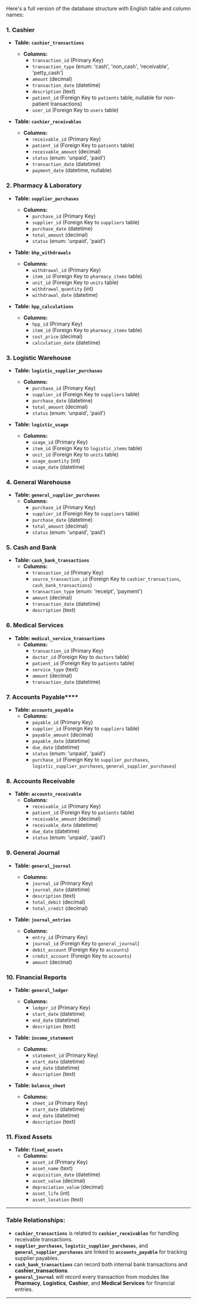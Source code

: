 Here's a full version of the database structure with English table and column names:

### **1. Cashier**
- **Table: `cashier_transactions`**
  - **Columns:**
    - `transaction_id` (Primary Key)
    - `transaction_type` (enum: 'cash', 'non_cash', 'receivable', 'petty_cash')
    - `amount` (decimal)
    - `transaction_date` (datetime)
    - `description` (text)
    - `patient_id` (Foreign Key to `patients` table, nullable for non-patient transactions)
    - `user_id` (Foreign Key to `users` table)

- **Table: `cashier_receivables`**
  - **Columns:**
    - `receivable_id` (Primary Key)
    - `patient_id` (Foreign Key to `patients` table)
    - `receivable_amount` (decimal)
    - `status` (enum: 'unpaid', 'paid')
    - `transaction_date` (datetime)
    - `payment_date` (datetime, nullable)

### **2. Pharmacy & Laboratory**
- **Table: `supplier_purchases`**
  - **Columns:**
    - `purchase_id` (Primary Key)
    - `supplier_id` (Foreign Key to `suppliers` table)
    - `purchase_date` (datetime)
    - `total_amount` (decimal)
    - `status` (enum: 'unpaid', 'paid')

- **Table: `bhp_withdrawals`**
  - **Columns:**
    - `withdrawal_id` (Primary Key)
    - `item_id` (Foreign Key to `pharmacy_items` table)
    - `unit_id` (Foreign Key to `units` table)
    - `withdrawal_quantity` (int)
    - `withdrawal_date` (datetime)

- **Table: `hpp_calculations`**
  - **Columns:**
    - `hpp_id` (Primary Key)
    - `item_id` (Foreign Key to `pharmacy_items` table)
    - `cost_price` (decimal)
    - `calculation_date` (datetime)

### **3. Logistic Warehouse**
- **Table: `logistic_supplier_purchases`**
  - **Columns:**
    - `purchase_id` (Primary Key)
    - `supplier_id` (Foreign Key to `suppliers` table)
    - `purchase_date` (datetime)
    - `total_amount` (decimal)
    - `status` (enum: 'unpaid', 'paid')

- **Table: `logistic_usage`**
  - **Columns:**
    - `usage_id` (Primary Key)
    - `item_id` (Foreign Key to `logistic_items` table)
    - `unit_id` (Foreign Key to `units` table)
    - `usage_quantity` (int)
    - `usage_date` (datetime)

### **4. General Warehouse**
- **Table: `general_supplier_purchases`**
  - **Columns:**
    - `purchase_id` (Primary Key)
    - `supplier_id` (Foreign Key to `suppliers` table)
    - `purchase_date` (datetime)
    - `total_amount` (decimal)
    - `status` (enum: 'unpaid', 'paid')

### **5. Cash and Bank**
- **Table: `cash_bank_transactions`**
  - **Columns:**
    - `transaction_id` (Primary Key)
    - `source_transaction_id` (Foreign Key to `cashier_transactions`, `cash_bank_transactions`)
    - `transaction_type` (enum: 'receipt', 'payment')
    - `amount` (decimal)
    - `transaction_date` (datetime)
    - `description` (text)

### **6. Medical Services**
- **Table: `medical_service_transactions`**
  - **Columns:**
    - `transaction_id` (Primary Key)
    - `doctor_id` (Foreign Key to `doctors` table)
    - `patient_id` (Foreign Key to `patients` table)
    - `service_type` (text)
    - `amount` (decimal)
    - `transaction_date` (datetime)

### **7. Accounts Payable******
- **Table: `accounts_payable`**
  - **Columns:**
    - `payable_id` (Primary Key)
    - `supplier_id` (Foreign Key to `suppliers` table)
    - `payable_amount` (decimal)
    - `payable_date` (datetime)
    - `due_date` (datetime)
    - `status` (enum: 'unpaid', 'paid')
    - `purchase_id` (Foreign Key to `supplier_purchases`, `logistic_supplier_purchases`, `general_supplier_purchases`)

### **8. Accounts Receivable**
- **Table: `accounts_receivable`**
  - **Columns:**
    - `receivable_id` (Primary Key)
    - `patient_id` (Foreign Key to `patients` table)
    - `receivable_amount` (decimal)
    - `receivable_date` (datetime)
    - `due_date` (datetime)
    - `status` (enum: 'unpaid', 'paid')

### **9. General Journal**
- **Table: `general_journal`**
  - **Columns:**
    - `journal_id` (Primary Key)
    - `journal_date` (datetime)
    - `description` (text)
    - `total_debit` (decimal)
    - `total_credit` (decimal)

- **Table: `journal_entries`**
  - **Columns:**
    - `entry_id` (Primary Key)
    - `journal_id` (Foreign Key to `general_journal`)
    - `debit_account` (Foreign Key to `accounts`)
    - `credit_account` (Foreign Key to `accounts`)
    - `amount` (decimal)

### **10. Financial Reports**
- **Table: `general_ledger`**
  - **Columns:**
    - `ledger_id` (Primary Key)
    - `start_date` (datetime)
    - `end_date` (datetime)
    - `description` (text)

- **Table: `income_statement`**
  - **Columns:**
    - `statement_id` (Primary Key)
    - `start_date` (datetime)
    - `end_date` (datetime)
    - `description` (text)

- **Table: `balance_sheet`**
  - **Columns:**
    - `sheet_id` (Primary Key)
    - `start_date` (datetime)
    - `end_date` (datetime)
    - `description` (text)

### **11. Fixed Assets**
- **Table: `fixed_assets`**
  - **Columns:**
    - `asset_id` (Primary Key)
    - `asset_name` (text)
    - `acquisition_date` (datetime)
    - `asset_value` (decimal)
    - `depreciation_value` (decimal)
    - `asset_life` (int)
    - `asset_location` (text)

---

### **Table Relationships:**

- **`cashier_transactions`** is related to **`cashier_receivables`** for handling receivable transactions.
- **`supplier_purchases`**, **`logistic_supplier_purchases`**, and **`general_supplier_purchases`** are linked to **`accounts_payable`** for tracking supplier payables.
- **`cash_bank_transactions`** can record both internal bank transactions and **cashier_transactions**.
- **`general_journal`** will record every transaction from modules like **Pharmacy**, **Logistics**, **Cashier**, and **Medical Services** for financial entries.

---
